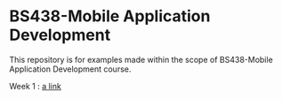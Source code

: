 # BS438-Mobile Application Development
This repository is for examples made within the scope of BS438-Mobile Application Development course.


Week 1 : [a link](https://github.com/VuslatSena/BS438-MobileApplicationDevelopment/tree/main/week1-calculator-app)
